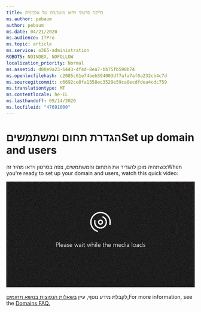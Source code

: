 ```yaml
---
title: בדיקת סרטוני וידאו מוטבעים של אלכימיה
ms.author: pebaum
author: pebaum
ms.date: 04/21/2020
ms.audience: ITPro
ms.topic: article
ms.service: o365-administration
ROBOTS: NOINDEX, NOFOLLOW
localization_priority: Normal
ms.assetid: d00e9a23-6443-4f4d-8ea7-bb75fb590b74
ms.openlocfilehash: c2085c61e74beb594003df7afa7af0a232cb4c7d
ms.sourcegitcommit: c6692ce0fa1358ec3529e59ca0ecdfdea4cdc759
ms.translationtype: MT
ms.contentlocale: he-IL
ms.lasthandoff: 09/14/2020
ms.locfileid: "47691000"
---
```

# <a name="set-up-domain-and-users"></a><span data-ttu-id="3b5b6-102">הגדרת תחום ומשתמשים</span><span class="sxs-lookup"><span data-stu-id="3b5b6-102">Set up domain and users</span></span>

<span data-ttu-id="3b5b6-103">כשתהיה מוכן להגדיר את התחום והמשתמשים, צפה בסרטון וידאו מהיר זה:</span><span class="sxs-lookup"><span data-stu-id="3b5b6-103">When you're ready to set up your domain and users, watch this quick video:</span></span>
  
![הדפדפן שלך אינו תומך בווידאו.](media/MSN_Video_Widget.gif)
  
<span data-ttu-id="3b5b6-106">לקבלת מידע נוסף, עיין [בשאלות הנפוצות בנושא תחומים.](https://docs.microsoft.com/microsoft-365/admin/setup/domains-faq)</span><span class="sxs-lookup"><span data-stu-id="3b5b6-106">For more information, see the [Domains FAQ.](https://docs.microsoft.com/microsoft-365/admin/setup/domains-faq)</span></span>